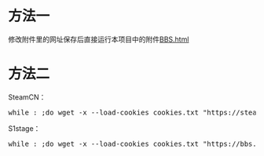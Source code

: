 # 方法一

修改附件里的网址保存后直接运行本项目中的附件[BBS.html](https://raw.githubusercontent.com/SekiBetu/Forum-Idle-Trick/master/BBS.html)

# 方法二

SteamCN：

<pre>while : ;do wget -x --load-cookies cookies.txt "https://steamcn.com/"; sleep 300; done;</pre>

S1stage：

<pre>while : ;do wget -x --load-cookies cookies.txt "https://bbs.saraba1st.com/2b/forum-151-1.html"; sleep 600; done;</pre>

